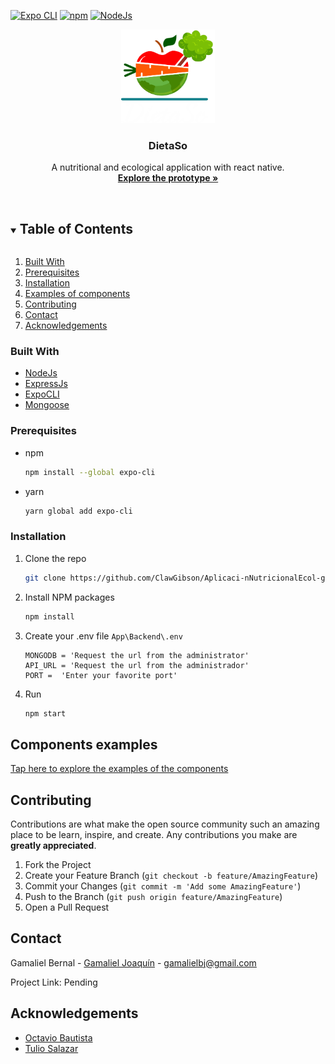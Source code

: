 [![Expo CLI](https://img.shields.io/badge/Expo%20CLI-v4.1.6-blue.svg)](https://docs.expo.io/)
[![npm](https://img.shields.io/badge/npm-v6.14.8-lightgrey.svg)](https://www.npmjs.com/)
[![NodeJs](https://img.shields.io/badge/NodeJs-v14.15.1-green.svg)](https://nodejs.org/dist/v14.15.1/docs/api/)
<p align="center">
  <a href="https://github.com/othneildrew/Best-README-Template">
    <img src="images/app-logo-white.png" alt="Logo" width="150" height="150">
  </a>

  <h3 align="center">DietaSo</h3>

  <p align="center">
    A nutritional and ecological application with react native.
    <br />
    <a href="https://www.figma.com/proto/gRJRtkQBGebLt9kRrsC6SV/Mobile-design?node-id=1%3A3&viewport=308%2C200%2C0.141961008310318&scaling=scale-down"><strong>Explore the prototype »</strong></a>
    <br />
    <br />
  </p>
</p>

<details open="open">
  <summary><h2 style="display: inline-block">Table of Contents</h2></summary>
  <ol>
    <li><a href="#built-with">Built With</a></li>
    <li><a href="#prerequisites">Prerequisites</a></li>
    <li><a href="#installation">Installation</a></li>
    <li><a href="#components-examples">Examples of components</a></li>
    <li><a href="#contributing">Contributing</a></li>
    <li><a href="#contact">Contact</a></li>
    <li><a href="#acknowledgements">Acknowledgements</a></li>
  </ol>
</details>

### Built With

* [NodeJs](https://nodejs.org/en/)
* [ExpressJs](https://expressjs.com/)
* [ExpoCLI](https://docs.expo.io/)
* [Mongoose](https://www.npmjs.com/package/mongoose)


### Prerequisites
* npm
  ```sh
  npm install --global expo-cli
  ```
* yarn
  ```sh
  yarn global add expo-cli
  ```

### Installation

1. Clone the repo
   ```sh
   git clone https://github.com/ClawGibson/Aplicaci-nNutricionalEcol-gica.git
   ```
2. Install NPM packages
   ```sh
   npm install
   ```
3. Create your .env file `App\Backend\.env`
   ```.env
   MONGODB = 'Request the url from the administrator'
   API_URL = 'Request the url from the administrador'
   PORT =  'Enter your favorite port'
   ```
4. Run
   ```sh
   npm start
   ```

## Components examples

<a href="https://github.com/ClawGibson/AplicacionNutricionalEcologica/tree/main/images/Components%20Examples"> Tap here to explore the examples of the components</a>

<!-- CONTRIBUTING -->
## Contributing

Contributions are what make the open source community such an amazing place to be learn, inspire, and create. Any contributions you make are **greatly appreciated**.

1. Fork the Project
2. Create your Feature Branch (`git checkout -b feature/AmazingFeature`)
3. Commit your Changes (`git commit -m 'Add some AmazingFeature'`)
4. Push to the Branch (`git push origin feature/AmazingFeature`)
5. Open a Pull Request


<!-- CONTACT -->
## Contact

Gamaliel Bernal - [Gamaliel Joaquín](https://www.facebook.com/JakousiClaw/) - gamalielbj@gmail.com

Project Link: Pending



<!-- ACKNOWLEDGEMENTS -->
## Acknowledgements
* [Octavio Bautista](https://github.com/OctavioBautista)
* [Tulio Salazar](https://github.com/TulioA)
